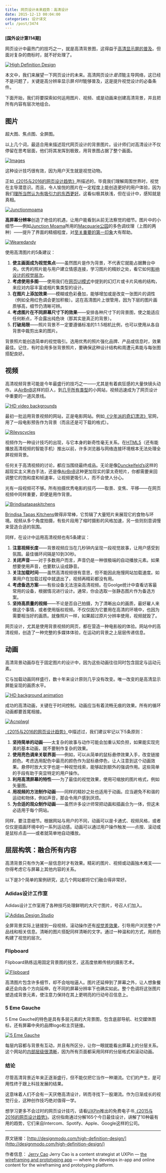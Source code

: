 ```yaml
---
title: 网页设计未来趋势：高清设计
date: 2015-12-13 00:04:00
categories: 设计译文
url: /post/3474
---
```


**[国外设计第114期]**

网页设计中最热门的技巧之一，就是高清背景图，这得益于[高清显示屏的普及](http://www.screenresolution.org/)。但面对复杂的商标时，就不好处理了。

[![High Definition Design](http://designmodo.com/wp-content/uploads/2015/12/image00.jpg)](http://www.sbs.com.au/theboat/)

本文中，我们来展望一下网页设计的未来。高清网页设计*是否*能主导网络，这已经不是问题了，关键是高分辨率显示屏*何时*能够普及，这是提升视觉设计的必备条件。

下面开始，我们将要探索如何运用图片、视频、或是动画来创建高清背景，并且把所有内容有层次地组合。

## 图片

超大图、焦点图、全屏图。

以上几个词，最适合用来描述现代网页设计的背景图片。设计师们对高清设计不仅停留在思考层面，他们将其发挥到极致，用背景图占据了整个画面。

[![Images](http://designmodo.com/wp-content/uploads/2015/12/image09.jpg)](http://macquarie-park.com.au/)

这种设计技巧很有效，因为用户天生就是视觉动物。

正如[《2015与2016的网页设计趋势》](http://studio.uxpin.com/ebooks/web-ui-design-trends-2015-2016/)所描述的，毕竟我们理解周围世界时，视觉在主导潜意识。而且，令人愉悦的图片在一定程度上能创造更好的用户体验，因为我们[理所当然认为有吸引力的东西更好](http://www.jnd.org/dn.mss/emotion_design_at.html)。这看似极其肤浅，但在设计中，感知就是真相。

[![Junctionmoama](http://designmodo.com/wp-content/uploads/2015/12/image06.jpg)](http://junctionmoama.com.au/)

**高屏幕分辨率**创造了绝佳的机遇，让用户能看到从前无法察觉的细节。图片中的小细节——例如[Junction Moama](http://junctionmoama.com.au/)所用的[Macquarie公园](http://macquarie-park.com.au/)的多色调纹理（上图的两种）——提升了界面的精细程度，对[至关重要的第一印象](http://www.tandfonline.com/doi/abs/10.1080/01449290500330448)大有帮助。

[![Wearedandy](http://designmodo.com/wp-content/uploads/2015/12/image05.jpg)](http://www.wearedandy.com/)

使用高清图片的5条建议：

1. **使主画面成为视觉焦点**——虽然图片是作为背景，不代表它就能占据舞台中央。优秀的照片能与用户建立情感连接，学习图片的精妙之处，看它如何[影响设计的视觉层次](http://www.smashingmagazine.com/2015/02/27/design-principles-dominance-focal-points-hierarchy/)。
2. **考虑使用多图**——使用我们在[网页UI模式](https://www.uxpin.com/web-design-patterns.html)中提到的幻灯片或卡片风格的结构，来应对内容丰富或相片集类型的设计。
3. **在图片上添加效果**——模糊或色彩叠加，能够增加或是改变一张图片的调性（例如全用红色调会更加积极）。这在高清图片上很管用，因为下层的图片画质够高，细节仍清晰可辨。
4. **考虑图片在不同屏幕尺寸下的效果**——安排各种尺寸下的背景图，使之能适应任何断点，不会露出纯色块（那其实是真正的背景）。
5. **打破局限**——照片背景不一定要遵循标准的1:1.5相机比例，也可以使用从各自背景中裁剪出来的图片。

背景照片能创造简单的视觉吸引。选用优秀的照片强化品牌、产品或信息时，效果最佳。记住，有时会用多张背景照片，要确保这种设计结构和周遭元素能与每张图搭配良好。

## 视频

高清视频背景可能是今年最盛行的技巧之一——尤其是有着疯狂感的大量快镜头动作。从[AirBnB](https://www.airbnb.com/)这样的巨人，到[几乎所有类型](http://www.awwwards.com/websites/video/)的小网站，视频迅速成为了网页设计中重要的一道风景线。

[![HD video backgrounds](http://designmodo.com/wp-content/uploads/2015/12/image07.jpg)](http://www.lifeofpimovie.com/)

最初一批运用背景视频的网站，正是电影网站。例如[《少年派的奇幻漂流》](http://www.lifeofpimovie.com/)官网，用了一段电影预告作为背景（而且还是可下载的格式）。

[![Rileyscycles](http://designmodo.com/wp-content/uploads/2015/12/image08.jpg)](http://www.rileyscycles.co.uk/)

视频作为一种设计技巧的出现，与它本身的新奇性毫无关系。在[HTML5](http://www.1stwebdesigner.com/html5-introduction/)（还有能播放高清视频的智能手机）推出以前，许多浏览器与网络连接环境根本无法处理全屏视频背景。

任何关于高清视频的讨论，都应当围绕最终成品。无论是像[Dunckelfeld’s](http://www.dunckelfeld.de/en/)这样的超现实主义黑白手法，还是像[AirBnB](https://www.airbnb.com/)这种更加现实的蒙太奇短片，你都需要来回调整它的饱和度和帧速率，让视频更吸引人，而不会使人分心。

光有一段视频可不够。所有拍摄优秀电影的技巧——取景、变焦、平移——在网页视频中同样重要，即便是用作背景。

[![Brindisatapaskitchens](http://designmodo.com/wp-content/uploads/2015/12/image11.jpg)](http://www.brindisatapaskitchens.com/)

[Brindisa Tapas Kitchens](http://www.rileyscycles.co.uk/)做得非常棒，它剪辑了大量短片来展现它的食物与环境。视频从多个角度拍摄，有些片段用了缩时摄影的风格加速，另一些则刻意调慢来营造合适的氛围。

同样，在设计中运用高清视频也有5条建议：

1. **注意视频长度**——背景视频应当在几秒钟内呈现一段视觉故事，让用户感受到氛围。最佳循环间隔是10到30秒。
2. **关闭声音**——对于多数用户而言，声音仍是一种很极端的自动播放元素。如果想要使用声音，也要默认设成静音。
3. **关注加载时间**——虽然高清视频很有意思，但不能因此拖慢网站加载速度。如果用户在加载过程中就退出了，视频再精彩都没有用。
4. **考虑备选方案**——有些设备无法渲染高清视频。在Goolge统计中查看访客最常用的设备，根据情况进行设计。通常，你会选取一张静态图片作为备选方案。
5. **坚持高质量的视频**——不论是否自己拍摄，为了清晰出众的画质，最好雇人来做这个事情，或者使用版权视频。不仅仅因为它要用在高清的环境中，也因为需要相当好的画质。就像照片一样，如果超过原片分辨率使用，视频就毁了。

网页设计，尤其是使用背景视频的网页，都在营造一种电影般的体验。网站中的高清视频，创造了一种完整的多媒体体验，在运动的背景之上层层传递信息。

## 动画

高清背景动画存在于固定图片的设计中，因为这些动画往往同时包含固定与运动元素。

它与加载动画同样盛行，数十年来设计原则几乎没有改变。唯一改变的是高清显示屏能呈现的画质水平。

[![HD background animation](http://designmodo.com/wp-content/uploads/2015/12/image02.jpg)](http://madebyfieldwork.com/)

成功的高清动画，关键在于时间控制。动画应当有着流畅无痕的效果。所有的循环动画都要首尾相接。

[![Acnplwgl](http://designmodo.com/wp-content/uploads/2015/12/image01.jpg)](http://www.acnplwgl.com/)

[《2015与2016的网页设计趋势》](http://studio.uxpin.com/ebooks/web-ui-design-trends-2015-2016/)中描述过，我们建议牢记以下5条原则：

1. **坚持简单的动画**——太复杂的故事与动作可能会加重认知负担，如果能实现完美的基本动画，就不要制作复杂的效果。
2. **使用亮色调来关联界面**——例如，可以从简单的鼠标悬停效果入手，改变链接颜色。考虑选用配色中最亮的颜色作为鼠标悬停色，让人注意到这个动画效果。悬停时放大文字也是一种视觉线索，能够起到额外的强调作用。这些简单的手段有助于突显特定的用户操作。
3. **利用高清屏幕的特性**——为了最佳的视觉效果，使用可缩放的图片格式，例如矢量图。
4. **用视频的方法制作动画**——同样的精妙之处也适用于动画。应当避免不和谐的运动和物体，例如声音，那会令用户感到厌烦。
5. **为合适的观众制作动画**——虽然许多设计师常把动画和插画合为一体，但这未必适用于每个网站。

同样，要注意细节。根据网站与用户的不同，动画可以是卡通式、视频风格，或者仅仅是插画环境中的一系列运动感。动画可以通过用户操作触发——点按、滚动或是鼠标点击——或者就简单地自动播放。

## 层层构筑：融合所有内容

高清背景只有作为某一层信息时才有效果。精彩的图片、视频或动画独木难支——你得考虑它与屏幕上其他内容的关系。

以下是3个简单的案例研究，这几个网站都将它们融合得非常好。

### Adidas设计工作室

Adidas设计工作室用了各种技巧处理鲜明的大尺寸图片，号召人们加入。

[![Adidas Design Studio](http://designmodo.com/wp-content/uploads/2015/12/image04.jpg)](http://www.adidasdesignstudios.com/)

全屏背景实际上链接到一段视频，滚动操作还有[视觉差效果](http://webdesign.tutsplus.com/categories/parallax-scrolling)，引导用户浏览整个产品线和相关信息。清晰的图片搭配同样清晰的文字。通过一种温和的方式，用颜色构建了视觉的层次。

### Flipboard

Flipboard熟练运用固定背景图的技艺，这高度依赖传统的摄影艺术。

[![Flipboard](http://designmodo.com/wp-content/uploads/2015/12/image03.jpg)](https://flipboard.com/)

高清图片包含许多细节，却不会咄咄逼人。图片还延伸到了屏幕之外，让人想象餐桌还会向各个方向延伸，在不同的屏幕分辨率下也确实如此。整个色调将这张图片塑造成背景元素，使注意力保持在其上更明亮的行动号召信息上。

### 5 Eme Gauche

5 Eme Gauche的特色是具有多层元素的大背景图，包含底部导航、社交媒体图标，还有屏幕中央的品牌logo和主页链接。

[![5 Eme Gauche](http://designmodo.com/wp-content/uploads/2015/12/image10.jpg)](http://www.5emegauche.com/)

每层内容都与背景有互动，并且有所区分，让你一眼就能看出屏幕上的分层关系。这个网站的[内部层级很清晰](https://www.uxpin.com/consistency-ui-design-creativity.html)，因为所有页面都采用同样的分层格式和滚动动画。

### 结论

尽管高清背景近年来正逐渐盛行，但不能仅把它当作一种潮流。它们的产生，是可用性终于跟上科技发展的结果。

这意味着人们不会有一天厌倦高清设计，转而寻找下一股潮流。作为日渐成长的视觉行业，这种创作技巧绝对值得一学。

想学习更多不会过时的网页设计技巧，请看[UXPin](https://www.uxpin.com/)推出的免费电子书[《2015与2016的网页设计趋势》](http://studio.uxpin.com/ebooks/web-ui-design-trends-2015-2016/)。这份指南通过分解165个今日最佳设计，讲解了10种最有用的趋势，它们来自Intercom、Spotify、Apple、Google这样的公司。

---

原文链接：[http://designmodo.com/high-definition-design/](http://designmodo.com/high-definition-design/)

作者信息：
[Jerry Cao](http://designmodo.com/author/jerrycao/)
Jerry Cao is a content strategist at UXPin — [the wireframing and prototyping app](http://www.uxpin.com/) — where he develops in-app and online content for the wireframing and prototyping platform.